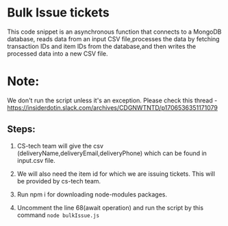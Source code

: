 # Bulk Issue tickets

This code snippet is an asynchronous function that connects to a MongoDB database, reads data from an input CSV file,processes the data by fetching transaction IDs and
item IDs from the database,and then writes the processed data into a new CSV file.

# Note:

We don't run the script unless it's an exception. Please check this thread - https://insiderdotin.slack.com/archives/CDGNWTNTD/p1706536351171079

## Steps:

1. CS-tech team will give the csv (deliveryName,deliveryEmail,deliveryPhone) which can be found in input.csv file.

2. We will also need the item id for which we are issuing tickets. This will be provided by cs-tech team.

3. Run npm i for downloading node-modules packages.

4. Uncomment the line 68(await operation) and run the script by this command `node bulkIssue.js`
